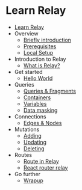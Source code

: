Learn Relay 
=============

* [Learn Relay](overview/cover.md)
* Overview
  * [Briefly introduction](overview/intro.md)
  * [Prerequisites](overview/prerequisites.md)
  * [Local Setup](overview/local-setup.md)
* Introduction to Relay
  * [What is Relay?](introduction/what-is-relay.md)
* Get started
  * [Hello World](get-started/hello-world.md)
* Queries
  * [Queries & Fragments](queries/queries-fragments.md)
  * [Containers](queries/containers.md)
  * [Variables](queries/variables.md)
  * [Data masking](queries/data-masking.md)
* Connections
  * [Edges & Nodes](connections/edges-nodes.md)
* Mutations
  * [Adding](mutations/mutations-adding.md)
  * [Updating](mutations/mutations-updating.md)
  * [Deleting](mutations/mutations-deleting.md)
* Routes
  * [Route in Relay](routes/route-in-relay.md)
  * [React router relay](routes/react-router-relay.md)
* Go further
  * [Wrapup](go-further/wrapup.md)
